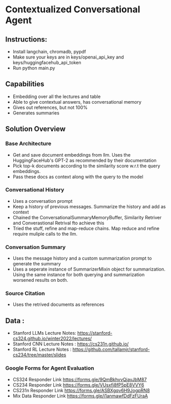 # Contextualized Conversational Agent


## Instructions:
- Install langchain, chromadb, pypdf
- Make sure your keys are in keys/openai_api_key and keys/huggingfacehub_api_token
- Run python main.py


## Capabilities
- Embedding over all the lectures and table
- Able to give contextual answers, has conversational memory
- Gives out references, but not 100%
- Generates summaries

## Solution Overview

### Base Architecture
- Get and save document embeddings from llm. Uses the HuggingFaceHub's GPT-2 as recommended by their documentation
- Pick top-k documents according to the similarity score w.r.t the query embeddings.
- Pass these docs as context along with the query to the model

### Conversational History
- Uses a conversation prompt
- Keep a history of previous messages. Summarize the history and add as context
- Chained the ConversationalSummaryMemoryBuffer, Similarity Retriver and Converastional Retrival fto achieve this 
- Tried the stuff, refine and map-reduce chains. Map reduce and refine require muliple calls to the llm.

### Conversation Summary
- Uses the message history and a custom summarization prompt to generate the summary
- Uses a seperate instance of SummarizerMixin object for summarization. Using the same instance for both querying and summarization worsened results on both.

### Source Citation
- Uses the retrived documents as references


## Data :
- Stanford LLMs Lecture Notes: https://stanford-cs324.github.io/winter2022/lectures/
- Stanford CNN Lecture Notes : https://cs231n.github.io/
- Stanford RL Lecture Notes  : https://github.com/tallamjr/stanford-cs234/tree/master/slides


### Google Forms for Agent Evaluation
- CS324 Responder Link https://forms.gle/9QmBkhvvQjavJbM87
- CS234 Responder Link https://forms.gle/VUsxfj8fP5pE8VVY6
- CS231n Responder Link https://forms.gle/ASBXgqv6H9JogpRN8
- Mix Data Responder Link https://forms.gle/i1anmawfDdFzFUraA

